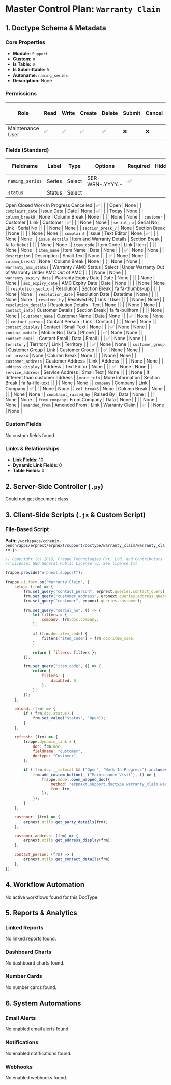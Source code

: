 # Master Control Plan: `Warranty Claim`

## 1. Doctype Schema & Metadata

### Core Properties
- **Module:** `Support`
- **Custom:** `0`
- **Is Table:** `0`
- **Is Submittable:** `0`
- **Autoname:** `naming_series:`
- **Description:** None

### Permissions
| Role | Read | Write | Create | Delete | Submit | Cancel | Amend | Report | Import | Export | Print | Email | Share | Set User Perms |
|---|---|---|---|---|---|---|---|---|---|---|---|---|---|---|
| Maintenance User | ✅ | ✅ | ✅ | ✅ | ❌ | ❌ | ❌ | ✅ | ❌ | ❌ | ✅ | ✅ | ✅ | ❌ |


### Fields (Standard)
| Fieldname | Label | Type | Options | Required | Hidden | Read Only | Default | Description |
|---|---|---|---|---|---|---|---|---|
| `naming_series` | Series | Select | SER-WRN-.YYYY.- | ✅ |  |  | None | None |
| `status` | Status | Select | 
Open
Closed
Work In Progress
Cancelled | ✅ |  |  | Open | None |
| `complaint_date` | Issue Date | Date | None | ✅ |  |  | Today | None |
| `column_break0` | None | Column Break | None |  |  |  | None | None |
| `customer` | Customer | Link | Customer | ✅ |  |  | None | None |
| `serial_no` | Serial No | Link | Serial No |  |  |  | None | None |
| `section_break_7` | None | Section Break | None |  |  |  | None | None |
| `complaint` | Issue | Text Editor | None | ✅ |  |  | None | None |
| `issue_details` | Item and Warranty Details | Section Break | fa fa-ticket |  |  |  | None | None |
| `item_code` | Item Code | Link | Item |  |  |  | None | None |
| `item_name` | Item Name | Data | None |  |  | ✅ | None | None |
| `description` | Description | Small Text | None |  |  | ✅ | None | None |
| `column_break1` | None | Column Break | None |  |  |  | None | None |
| `warranty_amc_status` | Warranty / AMC Status | Select | 
Under Warranty
Out of Warranty
Under AMC
Out of AMC |  |  |  | None | None |
| `warranty_expiry_date` | Warranty Expiry Date | Date | None |  |  |  | None | None |
| `amc_expiry_date` | AMC Expiry Date | Date | None |  |  |  | None | None |
| `resolution_section` | Resolution | Section Break | fa fa-thumbs-up |  |  |  | None | None |
| `resolution_date` | Resolution Date | Datetime | None |  |  |  | None | None |
| `resolved_by` | Resolved By | Link | User |  |  |  | None | None |
| `resolution_details` | Resolution Details | Text | None |  |  |  | None | None |
| `contact_info` | Customer Details | Section Break | fa fa-bullhorn |  |  |  | None | None |
| `customer_name` | Customer Name | Data | None |  |  | ✅ | None | None |
| `contact_person` | Contact Person | Link | Contact |  |  |  | None | None |
| `contact_display` | Contact | Small Text | None |  |  | ✅ | None | None |
| `contact_mobile` | Mobile No | Data | Phone |  |  | ✅ | None | None |
| `contact_email` | Contact Email | Data | Email |  |  | ✅ | None | None |
| `territory` | Territory | Link | Territory |  |  | ✅ | None | None |
| `customer_group` | Customer Group | Link | Customer Group |  |  | ✅ | None | None |
| `col_break4` | None | Column Break | None |  |  |  | None | None |
| `customer_address` | Customer Address | Link | Address |  |  |  | None | None |
| `address_display` | Address | Text Editor | None |  |  | ✅ | None | None |
| `service_address` | Service Address | Small Text | None |  |  |  | None | If different than customer address |
| `more_info` | More Information | Section Break | fa fa-file-text |  |  |  | None | None |
| `company` | Company | Link | Company | ✅ |  |  | None | None |
| `col_break6` | None | Column Break | None |  |  |  | None | None |
| `complaint_raised_by` | Raised By | Data | None |  |  |  | None | None |
| `from_company` | From Company | Data | None |  |  |  | None | None |
| `amended_from` | Amended From | Link | Warranty Claim |  | ✅ |  | None | None |


### Custom Fields
No custom fields found.


### Links & Relationships
- **Link Fields:** 10
- **Dynamic Link Fields:** 0
- **Table Fields:** 0

## 2. Server-Side Controller (`.py`)
Could not get document class.


## 3. Client-Side Scripts (`.js` & Custom Script)
### File-Based Script
**Path:** `/workspace/cohenix-bench/apps/erpnext/erpnext/support/doctype/warranty_claim/warranty_claim.js`
```javascript
// Copyright (c) 2015, Frappe Technologies Pvt. Ltd. and Contributors
// License: GNU General Public License v3. See license.txt

frappe.provide("erpnext.support");

frappe.ui.form.on("Warranty Claim", {
	setup: (frm) => {
		frm.set_query("contact_person", erpnext.queries.contact_query);
		frm.set_query("customer_address", erpnext.queries.address_query);
		frm.set_query("customer", erpnext.queries.customer);

		frm.set_query("serial_no", () => {
			let filters = {
				company: frm.doc.company,
			};

			if (frm.doc.item_code) {
				filters["item_code"] = frm.doc.item_code;
			}

			return { filters: filters };
		});

		frm.set_query("item_code", () => {
			return {
				filters: {
					disabled: 0,
				},
			};
		});
	},

	onload: (frm) => {
		if (!frm.doc.status) {
			frm.set_value("status", "Open");
		}
	},

	refresh: (frm) => {
		frappe.dynamic_link = {
			doc: frm.doc,
			fieldname: "customer",
			doctype: "Customer",
		};

		if (!frm.doc.__islocal && ["Open", "Work In Progress"].includes(frm.doc.status)) {
			frm.add_custom_button(__("Maintenance Visit"), () => {
				frappe.model.open_mapped_doc({
					method: "erpnext.support.doctype.warranty_claim.warranty_claim.make_maintenance_visit",
					frm: frm,
				});
			});
		}
	},

	customer: (frm) => {
		erpnext.utils.get_party_details(frm);
	},

	customer_address: (frm) => {
		erpnext.utils.get_address_display(frm);
	},

	contact_person: (frm) => {
		erpnext.utils.get_contact_details(frm);
	},
});

```




## 4. Workflow Automation
No active workflows found for this DocType.


## 5. Reports & Analytics
### Linked Reports
No linked reports found.


### Dashboard Charts
No dashboard charts found.


### Number Cards
No number cards found.


## 6. System Automations
### Email Alerts
No enabled email alerts found.


### Notifications
No enabled notifications found.


### Webhooks
No enabled webhooks found.
